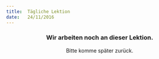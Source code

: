 ```yaml
---
title:  Tägliche Lektion
date:   24/11/2016
---
```


### <center>Wir arbeiten noch an dieser Lektion.</center>
<center>Bitte komme später zurück.</center>